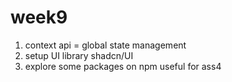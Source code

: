 # week9

1. context api = global state management
2. setup UI library shadcn/UI
3. explore some packages on npm useful for ass4
